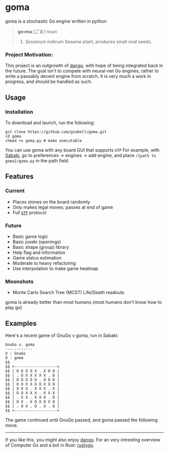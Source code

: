 # goma
goma is a stochastic Go engine written in python

> **go•ma** [ごま]
> noun
> 1. *Sesamum indicum* Sesame plant, produces small oval seeds.

### Project Motivation:
This project is an outgrowth of [dango](https://github.com/gsobell/dango), with hope of being integrated back in the future. The goal isn't to compete with neural-net Go engines, rather to write a passably decent engine from scratch. It is very much a work in progress, and should be handled as such.

## Usage
### Installation
To download and launch, run the following:
```shell
git clone https://github.com/gsobell/goma.git
cd goma
chmod +x goma.py # make executable
```
You can use goma with any board GUI that supports `GTP` For example, with [Sabaki](https://github.com/SabakiHQ/Sabaki), go to preferences -> engines -> add engine, and place `/{path to goma}/goma.py` in the path field.

## Features

### Current
* Places stones on the board randomly
* Only makes legal moves; passes at end of game
* Full [`GTP`](https://www.lysator.liu.se/~gunnar/gtp/) protocol

### Future
* Basic game logic
* Basic joseki (openings)
* Basic shape (group) library
* Help flag and information
* Game status estimation
* Moderate to heavy refactoring
* Use interpolation to make game heatmap

### Moonshots
* Monte Carlo Search Tree (MCST) Life/Death readouts

goma is already better than most humans (most humans don't know how to play go)

## Examples

Here's a recent game of GnuGo v goma, run in Sabaki:
```
GnuGo v. goma
------------
X : GnuGo
O : goma
$$ 
$$ +-------------------+
$$ | O O O O X . X O O |
$$ | . O X X X X X . O |
$$ | O O X O O . O O O |
$$ | O O X X O O X X O |
$$ | X X X . X X X . X |
$$ | O O X X X . X X X |
$$ | . X X . X X O . O |
$$ | O X . X O X O X O |
$$ | . O X . O . X . O |
$$ +-------------------+
```
The game continued until GnuGo passed, and goma passed the following move.

***

If you like this, you might also enjoy [dango](https://github.com/gsobell/dango).
For an very intresting overview of Computer Go and a bot in Rust: [rustygo](https://github.com/mratsim/rustygo).
